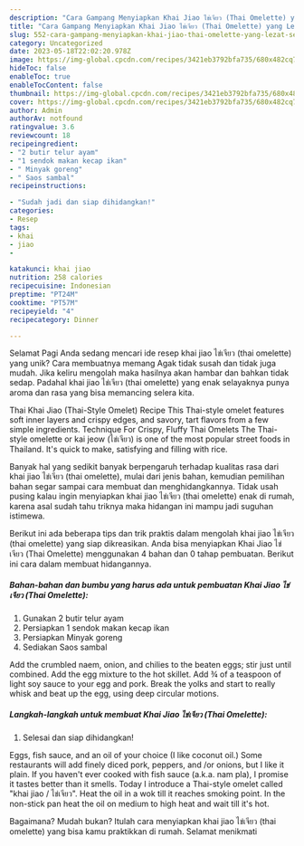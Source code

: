 ```yaml
---
description: "Cara Gampang Menyiapkan Khai Jiao ไข่เจียว (Thai Omelette) yang Lezat Sekali, Enak"
title: "Cara Gampang Menyiapkan Khai Jiao ไข่เจียว (Thai Omelette) yang Lezat Sekali, Enak"
slug: 552-cara-gampang-menyiapkan-khai-jiao-thai-omelette-yang-lezat-sekali-enak
category: Uncategorized
date: 2023-05-18T22:02:20.978Z
image: https://img-global.cpcdn.com/recipes/3421eb3792bfa735/680x482cq70/khai-jiao-ไขเจยว-thai-omelette-foto-resep-utama.jpg
hideToc: false
enableToc: true
enableTocContent: false
thumbnail: https://img-global.cpcdn.com/recipes/3421eb3792bfa735/680x482cq70/khai-jiao-ไขเจยว-thai-omelette-foto-resep-utama.jpg
cover: https://img-global.cpcdn.com/recipes/3421eb3792bfa735/680x482cq70/khai-jiao-ไขเจยว-thai-omelette-foto-resep-utama.jpg
author: Admin
authorAv: notfound
ratingvalue: 3.6
reviewcount: 18
recipeingredient:
- "2 butir telur ayam"
- "1 sendok makan kecap ikan"
- " Minyak goreng"
- " Saos sambal"
recipeinstructions:

- "Sudah jadi dan siap dihidangkan!"
categories:
- Resep
tags:
- khai
- jiao
- 

katakunci: khai jiao  
nutrition: 258 calories
recipecuisine: Indonesian
preptime: "PT24M"
cooktime: "PT57M"
recipeyield: "4"
recipecategory: Dinner

---
```



Selamat Pagi Anda sedang mencari ide resep khai jiao ไข่เจียว (thai omelette) yang unik? Cara membuatnya memang Agak tidak susah dan tidak juga mudah. Jika keliru mengolah maka hasilnya akan hambar dan bahkan tidak sedap. Padahal khai jiao ไข่เจียว (thai omelette) yang enak selayaknya punya aroma dan rasa yang bisa memancing selera kita.


Thai Khai Jiao (Thai-Style Omelet) Recipe This Thai-style omelet features soft inner layers and crispy edges, and savory, tart flavors from a few simple ingredients. Technique For Crispy, Fluffy Thai Omelets The Thai-style omelette or kai jeow (ไข่เจียว) is one of the most popular street foods in Thailand. It&#39;s quick to make, satisfying and filling with rice.

Banyak hal yang sedikit banyak berpengaruh terhadap kualitas rasa dari khai jiao ไข่เจียว (thai omelette), mulai dari jenis bahan, kemudian pemilihan bahan segar sampai cara membuat dan menghidangkannya. Tidak usah pusing kalau ingin menyiapkan khai jiao ไข่เจียว (thai omelette) enak di rumah, karena asal sudah tahu triknya maka hidangan ini mampu jadi suguhan istimewa.


Berikut ini ada beberapa tips dan trik praktis dalam mengolah khai jiao ไข่เจียว (thai omelette) yang siap dikreasikan. Anda bisa menyiapkan Khai Jiao ไข่เจียว (Thai Omelette) menggunakan 4 bahan dan 0 tahap pembuatan. Berikut ini cara dalam membuat hidangannya.

<!--inarticleads1-->

##### Bahan-bahan dan bumbu yang harus ada untuk pembuatan Khai Jiao ไข่เจียว (Thai Omelette):

1. Gunakan 2 butir telur ayam
1. Persiapkan 1 sendok makan kecap ikan
1. Persiapkan  Minyak goreng
1. Sediakan  Saos sambal


Add the crumbled naem, onion, and chilies to the beaten eggs; stir just until combined. Add the egg mixture to the hot skillet. Add ¾ of a teaspoon of light soy sauce to your egg and pork. Break the yolks and start to really whisk and beat up the egg, using deep circular motions. 

<!--inarticleads2-->

##### Langkah-langkah untuk membuat Khai Jiao ไข่เจียว (Thai Omelette):


1. Selesai dan siap dihidangkan!

Eggs, fish sauce, and an oil of your choice (I like coconut oil.) Some restaurants will add finely diced pork, peppers, and /or onions, but I like it plain. If you haven&#39;t ever cooked with fish sauce (a.k.a. nam pla), I promise it tastes better than it smells. Today I introduce a Thai-style omelet called &#34;khai jiao / ไข่เจียว&#34;. Heat the oil in a wok till it reaches smoking point. In the non-stick pan heat the oil on medium to high heat and wait till it&#39;s hot. 

Bagaimana? Mudah bukan? Itulah cara menyiapkan khai jiao ไข่เจียว (thai omelette) yang bisa kamu praktikkan di rumah. Selamat menikmati
